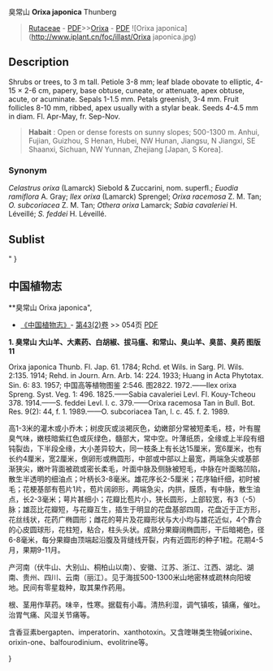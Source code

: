 臭常山  **Orixa japonica** Thunberg

> [Rutaceae](http://www.iplant.cn/info/Rutaceae?t=foc) - [PDF](http://www.iplant.cn/foc/pdf/Rutaceae.pdf)>>[Orixa](http://www.iplant.cn/info/Orixa?t=foc) - [PDF](http://www.iplant.cn/foc/pdf/Orixa.pdf)
![Orixa japonica](http://www.iplant.cn/foc/illast/Orixa japonica.jpg)

## Description

Shrubs or trees, to 3 m tall. Petiole 3-8 mm; leaf blade obovate to elliptic, 4-15 × 2-6 cm, papery, base obtuse, cuneate, or attenuate, apex obtuse, acute, or acuminate. Sepals 1-1.5 mm. Petals greenish, 3-4 mm. Fruit follicles 8-10 mm, ribbed, apex usually with a stylar beak. Seeds 4-4.5 mm in diam. Fl. Apr-May, fr. Sep-Nov.

> **Habait** : 
> Open or dense forests on sunny slopes; 500-1300 m. Anhui, Fujian, Guizhou, S Henan, Hubei, NW Hunan, Jiangsu, N Jiangxi, SE Shaanxi, Sichuan, NW Yunnan, Zhejiang [Japan, S Korea].

### Synonym
*Celastrus orixa* (Lamarck) Siebold & Zuccarini, nom. superfl.; *Euodia ramiflora* A. Gray; *Ilex orixa* (Lamarck) Sprengel; *Orixa racemosa* Z. M. Tan; *O. subcoriacea* Z. M. Tan; *Othera orixa* Lamarck; *Sabia cavaleriei* H. Léveillé; *S. feddei* H. Léveillé.

## Sublist
"
}
## 中国植物志

**臭常山 Orixa japonica",

* [《中国植物志》](http://www.iplant.cn/frps)- [第43(2)卷](http://www.iplant.cn/frps/vol/43(2)) >> 054页 [PDF](http://www.iplant.cn/frps/pdf/43(2)/054.PDF)

**1. 臭常山 大山羊、大素药、白胡椒、拔马瘟、和常山、臭山羊、臭苗、臭药 图版11**

Orixa japonica Thunb. Fl. Jap. 61. 1784; Rchd. et Wils. in Sarg. Pl. Wils. 2:135. 1914; Rehd. in Journ. Arn. Arb. 14: 224. 1933; Huang in Acta Phytotax. Sin. 6: 83. 1957; 中国高等植物图鉴 2:546. 图2822. 1972.——Ilex orixa Spreng. Syst. Veg. 1: 496. 1825.——Sabia cavaleriei Levl. Fl. Kouy-Tcheou 378. 1914.——S. feddei Levl. l. c. 379.——Orixa racemosa Tan in Bull. Bot. Res. 9(2): 44, f. 1. 1989.——O. subcoriacea Tan, l. c. 45. f. 2. 1989.

高1-3米的灌木或小乔木；树皮灰或淡褐灰色，幼嫩部分常被短柔毛，枝，叶有腥臭气味，嫩枝暗紫红色或灰绿色，髓部大，常中空。叶薄纸质，全缘或上半段有细钝裂齿，下半段全缘，大小差异较大，同一枝条上有长达15厘米，宽6厘米，也有长约4厘米，宽2厘米，倒卵形或椭圆形，中部或中部以上最宽，两端急尖或基部渐狭尖，嫩叶背面被疏或密长柔毛，叶面中脉及侧脉被短毛，中脉在叶面略凹陷，散生半透明的细油点；叶柄长3-8毫米。雄花序长2-5厘米；花序轴纤细，初时被毛；花梗基部有苞片1片，苞片阔卵形，两端急尖，内拱，膜质，有中脉，散生油点，长2-3毫米；萼片甚细小；花瓣比苞片小，狭长圆形，上部较宽，有3（-5）脉；雄蕊比花瓣短，与花瓣互生，插生于明显的花盘基部四周，花盘近于正方形，花丝线状，花药广椭圆形；雌花的萼片及花瓣形状与大小均与雄花近似，4个靠合的心皮圆球形，花柱短，粘合，柱头头状。成熟分果瓣阔椭圆形，干后暗褐色，径6-8毫米，每分果瓣由顶端起沿腹及背缝线开裂，内有近圆形的种子1粒。花期4-5月，果期9-11月。

产河南（伏牛山、大别山、桐柏山以南）、安徽、江苏、浙江、江西、湖北、湖南、贵州、四川、云南（丽江）。见于海拔500-1300米山地密林或疏林向阳坡地。民间有零星栽种，取其果作药用。

根、茎用作草药。味辛，性寒。据载有小毒。清热利湿，调气镇咳，镇痛，催吐。治胃气痛、风湿关节痛等。

含香豆素bergapten、imperatorin、xanthotoxin。又含喹啉类生物碱orixine、orixin-one、balfourodinium、evolitrine等。

}